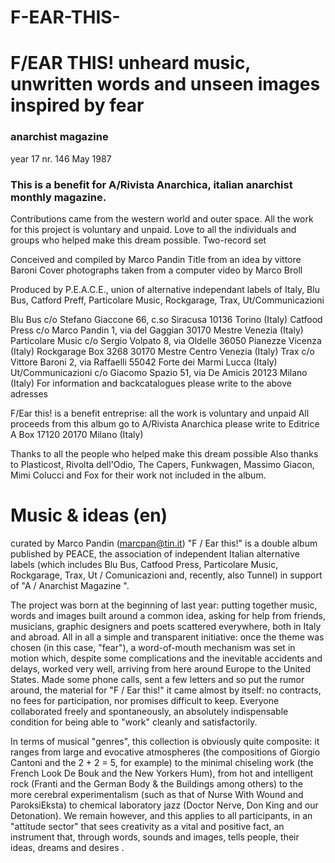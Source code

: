 # F-EAR-THIS-
 # F/EAR THIS! unheard music, unwritten words and unseen images inspired by fear

### anarchist magazine
year 17 nr. 146
May 1987

### This is a benefit for A/Rivista Anarchica, italian anarchist monthly magazine.
Contributions came from the western world and outer space.
All the work for this project is voluntary and unpaid.
Love to all the individuals and groups who helped make this dream possible.
Two-record set

Conceived and compiled by Marco Pandin
Title from an idea by vittore Baroni
Cover photographs taken from a computer video by Marco Broll

Produced by P.E.A.C.E., union of alternative independant labels of Italy, Blu Bus, Catford Preff, Particolare Music, Rockgarage, Trax, Ut/Communicazioni

Blu Bus c/o Stefano Giaccone 66, c.so Siracusa 10136 Torino (Italy)
Catfood Press c/o Marco Pandin 1, via del Gaggian 30170 Mestre Venezia (Italy)
Particolare Music c/o Sergio Volpato 8, via Oldelle 36050 Pianezze Vicenza (Italy)
Rockgarage Box 3268 30170 Mestre Centro Venezia (Italy)
Trax c/o Vittore Baroni 2, via Raffaelli 55042 Forte dei Marmi Lucca (Italy)
Ut/Communicazioni c/o Giacomo Spazio 51, via De Amicis 20123 Milano (Italy)
For information and backcatalogues please write to the above adresses

F/Ear this! is a benefit entreprise: all the work is voluntary and unpaid
All proceeds from this album go to A/Rivista Anarchica please write to Editrice A Box 17120 20170 Milano (Italy)

Thanks to all the people who helped make this dream possible
Also thanks to Plasticost, Rivolta dell'Odio, The Capers, Funkwagen, Massimo Giacon, Mimi Colucci and Fox for their work not included in the album.

# Music & ideas (en)
curated by Marco Pandin ([marcpan@tin.it](mailto:marcpan@tin.it))
"F / Ear this!" is a double album published by PEACE, the association of independent Italian alternative labels (which includes Blu Bus, Catfood Press, Particolare Music, Rockgarage, Trax, Ut / Comunicazioni and, recently, also Tunnel) in support of "A / Anarchist Magazine ".

The project was born at the beginning of last year: putting together music, words and images built around a common idea, asking for help from friends, musicians, graphic designers and poets scattered everywhere, both in Italy and abroad. All in all a simple and transparent initiative: once the theme was chosen (in this case, "fear"), a word-of-mouth mechanism was set in motion which, despite some complications and the inevitable accidents and delays, worked very well, arriving from here around Europe to the United States. Made some phone calls, sent a few letters and so put the rumor around, the material for "F / Ear this!" it came almost by itself: no contracts, no fees for participation, nor promises difficult to keep. Everyone collaborated freely and spontaneously, an absolutely indispensable condition for being able to "work" cleanly and satisfactorily.

In terms of musical "genres", this collection is obviously quite composite: it ranges from large and evocative atmospheres (the compositions of Giorgio Cantoni and the 2 + 2 = 5, for example) to the minimal chiseling work (the French Look De Bouk and the New Yorkers Hum), from hot and intelligent rock (Franti and the German Body & the Buildings among others) to the more cerebral experimentalism (such as that of Nurse With Wound and ParoksiEksta) to chemical laboratory jazz (Doctor Nerve, Don King and our Detonation).
We remain however, and this applies to all participants, in an "attitude sector" that sees creativity as a vital and positive fact, an instrument that, through words, sounds and images, tells people, their ideas, dreams and desires .


